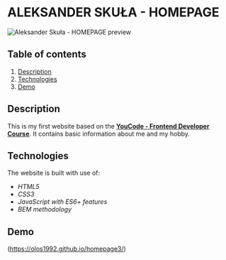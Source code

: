 # ALEKSANDER SKUŁA - HOMEPAGE

![Aleksander Skuła - HOMEPAGE preview](images/preview.gif)

## Table of contents

1. [Description](#description)
1. [Technologies](#technologies)
1. [Demo](#demo)



## Description

This is my first website based on the [**YouCode - Frontend Developer Course**](https://youcode.pl). It contains basic information about me and my hobby.

## Technologies
The website is built with use of:

- *HTML5*
- *CSS3*
- *JavaScript with ES6+ features*
- *BEM methodology*

## Demo

(https://olos1992.github.io/homepage3/)
